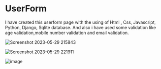# UserForm
I have created this userform page with the using of Html , Css, Javascript, Python, Django, Sqlite  database. 
And also i have used some validation like age validation,mobile number validation and email validation.

![Screenshot 2023-05-29 215843](https://github.com/praveensaini007/UserForm/assets/130230370/5c4d712e-b504-4df9-9ea3-e5fe5c125757)

![Screenshot 2023-05-29 221911](https://github.com/praveensaini007/UserForm/assets/130230370/30b201be-266a-4f21-87d2-22373209ea2a)

![image](https://github.com/praveensaini007/UserForm/assets/130230370/600433f9-89d5-4680-b52c-e23f2a51d63c)
